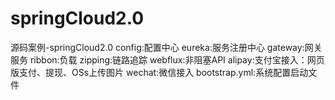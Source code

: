 # springCloud2.0
源码案例-springCloud2.0
config:配置中心
eureka:服务注册中心
gateway:网关服务
ribbon:负载
zipping:链路追踪
webflux:非阻塞API
alipay:支付宝接入：网页版支付、提现、OSs上传图片
wechat:微信接入
bootstrap.yml:系统配置启动文件
